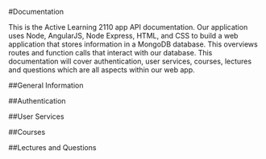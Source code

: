 #Documentation

This is the Active Learning 2110 app API documentation. Our application uses Node, AngularJS, Node Express, HTML, and CSS to build a web application that stores information in a MongoDB database. This overviews routes and function calls that interact with our database. This documentation will cover authentication, user services, courses, lectures and questions which are all aspects within our web app.

##General Information



##Authentication

##User Services

##Courses

##Lectures and Questions
